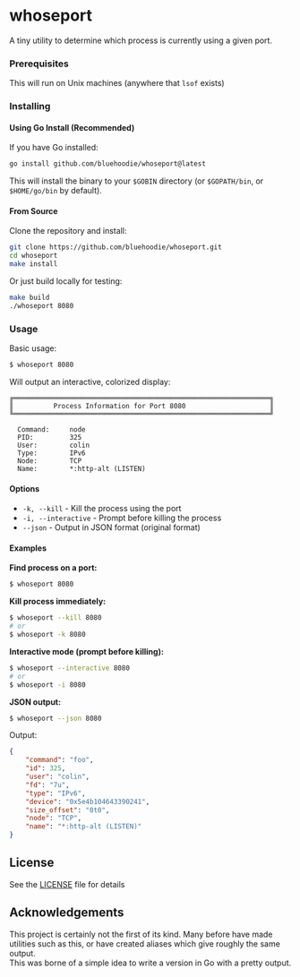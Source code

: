 # whoseport

A tiny utility to determine which process is currently using a given port.

### Prerequisites

This will run on Unix machines (anywhere that `lsof` exists)

### Installing

#### Using Go Install (Recommended)

If you have Go installed:

```bash
go install github.com/bluehoodie/whoseport@latest
```

This will install the binary to your `$GOBIN` directory (or `$GOPATH/bin`, or `$HOME/go/bin` by default).

#### From Source

Clone the repository and install:

```bash
git clone https://github.com/bluehoodie/whoseport.git
cd whoseport
make install
```

Or just build locally for testing:

```bash
make build
./whoseport 8080
```

### Usage

Basic usage:

```bash
$ whoseport 8080
```

Will output an interactive, colorized display:

```
╔════════════════════════════════════════════════════════════════╗
║          Process Information for Port 8080                     ║
╚════════════════════════════════════════════════════════════════╝

  Command:     node
  PID:         325
  User:        colin
  Type:        IPv6
  Node:        TCP
  Name:        *:http-alt (LISTEN)
```

#### Options

- `-k, --kill` - Kill the process using the port
- `-i, --interactive` - Prompt before killing the process
- `--json` - Output in JSON format (original format)

#### Examples

**Find process on a port:**
```bash
$ whoseport 8080
```

**Kill process immediately:**
```bash
$ whoseport --kill 8080
# or
$ whoseport -k 8080
```

**Interactive mode (prompt before killing):**
```bash
$ whoseport --interactive 8080
# or
$ whoseport -i 8080
```

**JSON output:**
```bash
$ whoseport --json 8080
```

Output:
```json
{
	"command": "foo",
	"id": 325,
	"user": "colin",
	"fd": "7u",
	"type": "IPv6",
	"device": "0x5e4b104643390241",
	"size_offset": "0t0",
	"node": "TCP",
	"name": "*:http-alt (LISTEN)"
}
```

## License

See the [LICENSE](LICENSE) file for details

## Acknowledgements

This project is certainly not the first of its kind.  Many before have made utilities such as this, or have created aliases which give roughly the same output.  
This was borne of a simple idea to write a version in Go with a pretty output.  
